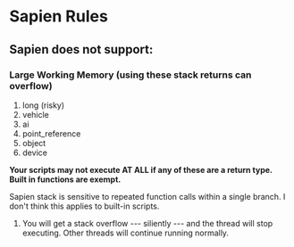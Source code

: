# Sapien Rules
## Sapien does not support:
### Large Working Memory (using these stack returns can overflow)
1. long (risky)
2. vehicle
3. ai
4. point_reference
5. object
6. device

**Your scripts may not execute AT ALL if any of these are a return type. Built in functions are exempt.**

Sapien stack is sensitive to repeated function calls within a single branch. I don't think this applies to built-in scripts.
1. You will get a stack overflow --- siliently --- and the thread will stop executing. Other threads will continue running normally.
